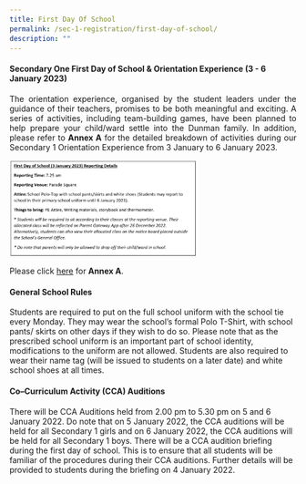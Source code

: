 ```yaml
---
title: First Day Of School
permalink: /sec-1-registration/first-day-of-school/
description: ""
---
```

#### Secondary One First Day of School & Orientation Experience (3 - 6 January 2023)

<p style="text-align: justify;">The orientation experience, organised by the student leaders under the guidance of their teachers, promises to be both meaningful and exciting. A series of activities, including team-building games, have been planned to help prepare your child/ward settle into the Dunman family. In addition, please refer to <b>Annex A</b> for the detailed breakdown of activities during our Secondary 1 Orientation Experience from 3 January to 6 January 2023.</P>
<img src="/images/Sec%201%20Registration/FirstDayOfSch_3Jan2023.png"
     style="width:65%">

Please click <a href="/files/Sec%201%20Registration/AnnexA_2023.pdf" target="_blank">here</a> for **Annex A**.

#### General School Rules

Students are required to put on the full school uniform with the school tie every Monday. They may wear the school’s formal Polo T-Shirt, with school pants/ skirts on other days if they wish to do so. Please note that as the prescribed school uniform is an important part of school identity, modifications to the uniform are not allowed. Students are also required to wear their name tag (will be issued to students on a later date) and white school shoes at all times.

#### Co–Curriculum Activity (CCA) Auditions

There will be CCA Auditions held from 2.00 pm to 5.30 pm on 5 and 6 January 2022. Do note that on 5 January 2022, the CCA auditions will be held for all Secondary 1 girls and on 6 January 2022, the CCA auditions will be held for all Secondary 1 boys. There will be a CCA audition briefing during the first day of school. This is to ensure that all students will be familiar of the procedures during their CCA auditions. Further details will be provided to students during the briefing on 4 January 2022.